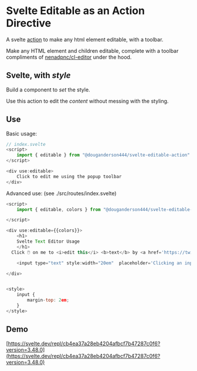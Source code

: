 # Svelte Editable as an Action Directive

A svelte [action](https://svelte.dev/docs#template-syntax-element-directives-use-action) to make any html element editable, with a toolbar.

Make any HTML element and children editable, complete with a toolbar compliments of [nenadpnc/cl-editor](https://github.com/nenadpnc/cl-editor) under the hood.

## Svelte, with _style_

Build a component to _set_ the style.

Use this action to edit the _content_ without messing with the styling.

## Use

Basic usage:

```js
// index.svelte
<script>
    import { editable } from "@douganderson444/svelte-editable-action"
</script>

<div use:editable>
    Click to edit me using the popup toolbar
</div>
```

Advanced use: (see ./src/routes/index.svelte)

```js
<script>
    import { editable, colors } from "@douganderson444/svelte-editable-action"

</script>

<div use:editable={{colors}}>
	<h1>
	Svelte Text Editor Usage
	</h1>
  Click 🖱️ on me to <i>edit this</i> <b>text</b> by <a href='https://twitter.com/DougAnderson444' target='_blank'>@DougAnderson444</a>

	<input type="text" style:width="20em"  placeholder='Clicking an input does not affect editing'>

</div>


<style>
	input {
		margin-top: 2em;
	}
</style>

```

## Demo

[https://svelte.dev/repl/cb4ea37a28eb4204afbcf7b47287c0f6?version=3.48.0](https://svelte.dev/repl/cb4ea37a28eb4204afbcf7b47287c0f6?version=3.48.0)
